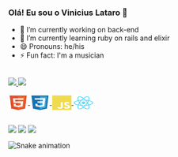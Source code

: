 ### Olá! Eu sou o Vinicius Lataro 👋

- 🔭 I’m currently working on back-end
- 🌱 I’m currently learning ruby on rails and elixir
- 😄 Pronouns: he/his
- ⚡ Fun fact: I'm a musician

<div style="display: inline_block"><br>
  <a href="https://github.com/viniLataro">
  <img height="170em" src="https://github-readme-stats.vercel.app/api?username=viniLataro&show_icons=true&theme=dark&include_all_commits=true&count_private=true"/>
  <img height="170em" src="https://github-readme-stats.vercel.app/api/top-langs/?username=viniLataro&layout=compact&langs_count=7&theme=dark"/>
    
</div>
  <div style="display: inline_block"><br>
    <img align="center" alt="Vini-HTML" height="30" width="40" src="https://raw.githubusercontent.com/devicons/devicon/master/icons/html5/html5-original.svg">
    <img align="center" alt="Vini-CSS" height="30" width="40" src="https://raw.githubusercontent.com/devicons/devicon/master/icons/css3/css3-original.svg">
  <img align="center" alt="Vini-Js" height="30" width="40" src="https://raw.githubusercontent.com/devicons/devicon/master/icons/javascript/javascript-plain.svg">
  <img align="center" alt="Vini-React" height="30" width="40" src="https://raw.githubusercontent.com/devicons/devicon/master/icons/react/react-original.svg"> 
</div>
  
##
  
<div> 
    <a href = "mailto:viniciusr.lataro@gmail.com"><img src="https://img.shields.io/badge/-Gmail-%23333?style=for-the-badge&logo=gmail&logoColor=white" target="_blank"></a>
  <a href="https://www.linkedin.com/in/vinicius-lataro-540857b7/" target="_blank"><img src="https://img.shields.io/badge/-LinkedIn-%230077B5?style=for-the-badge&logo=linkedin&logoColor=white" target="_blank"></a> 
  <a href="https://www.instagram.com/vini_lataro/" target="_blank"><img src="https://img.shields.io/badge/-Instagram-%23E4405F?style=for-the-badge&logo=instagram&logoColor=white" target="_blank"></a>

 
![Snake animation](https://github.com/viniLataro/viniLataro/blob/output/github-contribution-grid-snake.svg)
 
</div>
